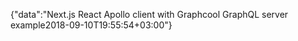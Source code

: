{"data":"Next.js React Apollo client with Graphcool GraphQL server example2018-09-10T19:55:54+03:00"}
